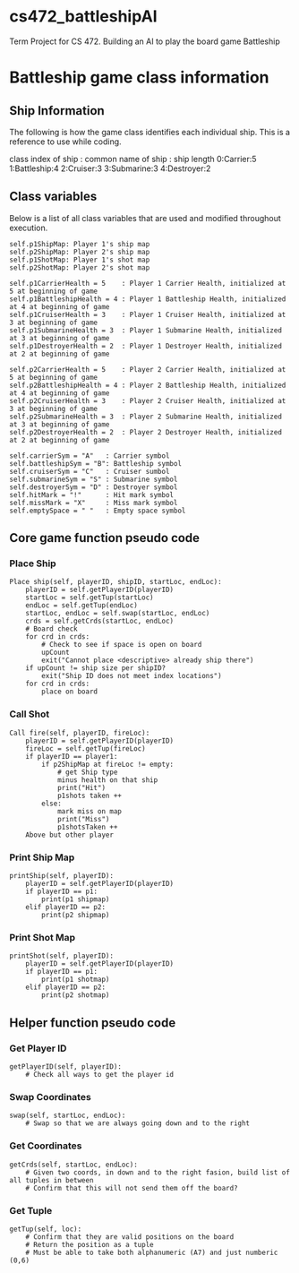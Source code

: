 # cs472_battleshipAI
Term Project for CS 472. Building an AI to play the board game Battleship

# Battleship game class information
## Ship Information
The following is how the game class identifies each individual ship. This is a reference to use while coding.

class index of ship : common name of ship : ship length 
0:Carrier:5
1:Battleship:4
2:Cruiser:3
3:Submarine:3
4:Destroyer:2

## Class variables
Below is a list of all class variables that are used and modified throughout execution. 

	self.p1ShipMap: Player 1's ship map
	self.p2ShipMap: Player 2's ship map
	self.p1ShotMap: Player 1's shot map
	self.p2ShotMap: Player 2's shot map

	self.p1CarrierHealth = 5 	: Player 1 Carrier Health, initialized at 5 at beginning of game 
	self.p1BattleshipHealth = 4 : Player 1 Battleship Health, initialized at 4 at beginning of game 
	self.p1CruiserHealth = 3	: Player 1 Cruiser Health, initialized at 3 at beginning of game 
	self.p1SubmarineHealth = 3	: Player 1 Submarine Health, initialized at 3 at beginning of game 
	self.p1DestroyerHealth = 2	: Player 1 Destroyer Health, initialized at 2 at beginning of game 

	self.p2CarrierHealth = 5	: Player 2 Carrier Health, initialized at 5 at beginning of game 
	self.p2BattleshipHealth = 4 : Player 2 Battleship Health, initialized at 4 at beginning of game 
	self.p2CruiserHealth = 3	: Player 2 Cruiser Health, initialized at 3 at beginning of game 
	self.p2SubmarineHealth = 3	: Player 2 Submarine Health, initialized at 3 at beginning of game 
	self.p2DestroyerHealth = 2	: Player 2 Destroyer Health, initialized at 2 at beginning of game 

	self.carrierSym = "A"	: Carrier symbol
	self.battleshipSym = "B": Battleship symbol
	self.cruiserSym = "C"	: Cruiser sumbol
	self.submarineSym = "S"	: Submarine symbol
	self.destroyerSym = "D"	: Destroyer symbol
	self.hitMark = "!"		: Hit mark symbol
	self.missMark = "X"		: Miss mark symbol
	self.emptySpace = " "	: Empty space symbol

## Core game function pseudo code
### Place Ship
	Place ship(self, playerID, shipID, startLoc, endLoc):
		playerID = self.getPlayerID(playerID)
		startLoc = self.getTup(startLoc)
		endLoc = self.getTup(endLoc)
		startLoc, endLoc = self.swap(startLoc, endLoc)
		crds = self.getCrds(startLoc, endLoc)
		# Board check
		for crd in crds:
			# Check to see if space is open on board
			upCount
			exit("Cannot place <descriptive> already ship there")
		if upCount != ship size per shipID?
			exit("Ship ID does not meet index locations")
		for crd in crds:
			place on board

### Call Shot
	Call fire(self, playerID, fireLoc):
		playerID = self.getPlayerID(playerID)
		fireLoc = self.getTup(fireLoc)
		if playerID == player1:
			if p2ShipMap at fireLoc != empty:
				# get Ship type
				minus health on that ship
				print("Hit")
				p1shots taken ++
			else:
				mark miss on map
				print("Miss")
				p1shotsTaken ++
		Above but other player

### Print Ship Map
	printShip(self, playerID):
		playerID = self.getPlayerID(playerID)
		if playerID == p1:
			print(p1 shipmap)
		elif playerID == p2:
			print(p2 shipmap)

### Print Shot Map
	printShot(self, playerID):
		playerID = self.getPlayerID(playerID)
		if playerID == p1:
			print(p1 shotmap)
		elif playerID == p2:
			print(p2 shotmap)

## Helper function pseudo code
### Get Player ID
	getPlayerID(self, playerID):
		# Check all ways to get the player id 

### Swap Coordinates
	swap(self, startLoc, endLoc):
		# Swap so that we are always going down and to the right

### Get Coordinates
	getCrds(self, startLoc, endLoc):
		# Given two coords, in down and to the right fasion, build list of all tuples in between
		# Confirm that this will not send them off the board?

### Get Tuple
	getTup(self, loc):
		# Confirm that they are valid positions on the board
		# Return the position as a tuple
		# Must be able to take both alphanumeric (A7) and just numberic (0,6) 